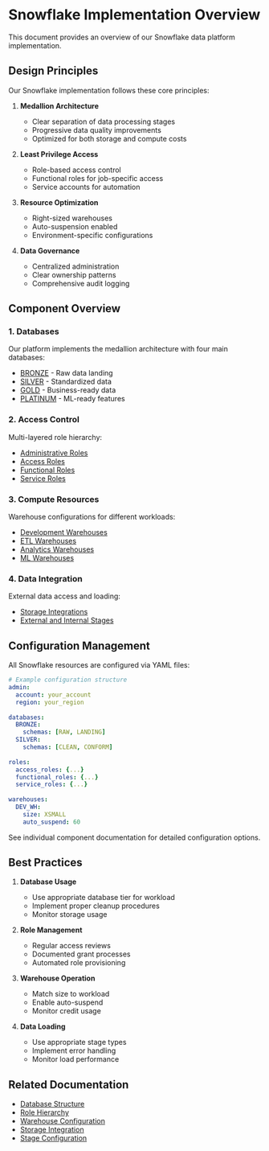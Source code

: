 # Snowflake Implementation Overview

This document provides an overview of our Snowflake data platform implementation.

## Design Principles

Our Snowflake implementation follows these core principles:

1. **Medallion Architecture**
   - Clear separation of data processing stages
   - Progressive data quality improvements
   - Optimized for both storage and compute costs

2. **Least Privilege Access**
   - Role-based access control
   - Functional roles for job-specific access
   - Service accounts for automation

3. **Resource Optimization**
   - Right-sized warehouses
   - Auto-suspension enabled
   - Environment-specific configurations

4. **Data Governance**
   - Centralized administration
   - Clear ownership patterns
   - Comprehensive audit logging

## Component Overview

### 1. Databases
Our platform implements the medallion architecture with four main databases:
- [BRONZE](databases.md#bronze) - Raw data landing
- [SILVER](databases.md#silver) - Standardized data
- [GOLD](databases.md#gold) - Business-ready data
- [PLATINUM](databases.md#platinum) - ML-ready features

### 2. Access Control
Multi-layered role hierarchy:
- [Administrative Roles](roles.md#administrative-roles)
- [Access Roles](roles.md#access-roles)
- [Functional Roles](roles.md#functional-roles)
- [Service Roles](roles.md#service-roles)

### 3. Compute Resources
Warehouse configurations for different workloads:
- [Development Warehouses](warehouses.md#development)
- [ETL Warehouses](warehouses.md#etl)
- [Analytics Warehouses](warehouses.md#analytics)
- [ML Warehouses](warehouses.md#ml)

### 4. Data Integration
External data access and loading:
- [Storage Integrations](storage.md)
- [External and Internal Stages](stages.md)

## Configuration Management

All Snowflake resources are configured via YAML files:

```yaml
# Example configuration structure
admin:
  account: your_account
  region: your_region
  
databases:
  BRONZE:
    schemas: [RAW, LANDING]
  SILVER:
    schemas: [CLEAN, CONFORM]
    
roles:
  access_roles: {...}
  functional_roles: {...}
  service_roles: {...}
  
warehouses:
  DEV_WH:
    size: XSMALL
    auto_suspend: 60
```

See individual component documentation for detailed configuration options.

## Best Practices

1. **Database Usage**
   - Use appropriate database tier for workload
   - Implement proper cleanup procedures
   - Monitor storage usage

2. **Role Management**
   - Regular access reviews
   - Documented grant processes
   - Automated role provisioning

3. **Warehouse Operation**
   - Match size to workload
   - Enable auto-suspend
   - Monitor credit usage

4. **Data Loading**
   - Use appropriate stage types
   - Implement error handling
   - Monitor load performance

## Related Documentation

- [Database Structure](databases.md)
- [Role Hierarchy](roles.md)
- [Warehouse Configuration](warehouses.md)
- [Storage Integration](storage.md)
- [Stage Configuration](stages.md)